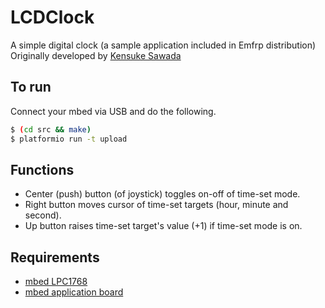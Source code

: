 # LCDClock
A simple digital clock (a sample application included in Emfrp distribution)  
Originally developed by [Kensuke Sawada](https://github.com/sawaken)

## To run
Connect your mbed via USB and do the following.

```sh
$ (cd src && make)
$ platformio run -t upload
```

## Functions
* Center (push) button (of joystick) toggles on-off of time-set mode.
* Right button moves cursor of time-set targets (hour, minute and second).
* Up button raises time-set target's value (+1) if time-set mode is on.

## Requirements
* [mbed LPC1768](https://os.mbed.com/platforms/mbed-LPC1768/)
* [mbed application board](https://os.mbed.com/cookbook/mbed-application-board)
